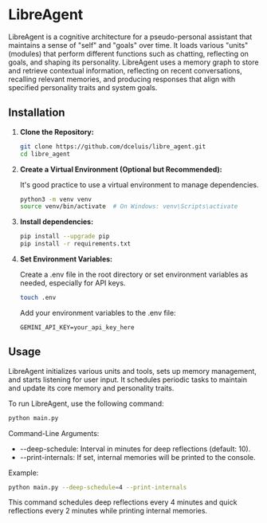 # LibreAgent

LibreAgent is a cognitive architecture for a pseudo-personal assistant that maintains a sense of "self" and "goals" over time. It loads various "units" (modules) that perform different functions such as chatting, reflecting on goals, and shaping its personality. LibreAgent uses a memory graph to store and retrieve contextual information, reflecting on recent conversations, recalling relevant memories, and producing responses that align with specified personality traits and system goals.

## Installation

1. **Clone the Repository:**

    ```bash
    git clone https://github.com/dceluis/libre_agent.git
    cd libre_agent
    ```

2. **Create a Virtual Environment (Optional but Recommended):**

    It's good practice to use a virtual environment to manage dependencies.

    ```bash
    python3 -m venv venv
    source venv/bin/activate  # On Windows: venv\Scripts\activate
    ```
3. **Install dependencies:**

    ```bash
    pip install --upgrade pip
    pip install -r requirements.txt
    ```

4. **Set Environment Variables:**

    Create a .env file in the root directory or set environment variables as needed, especially for API keys.

    ```bash
    touch .env
    ```

    Add your environment variables to the .env file:

    ```env
    GEMINI_API_KEY=your_api_key_here
    ```

## Usage
LibreAgent initializes various units and tools, sets up memory management, and starts listening for user input. It schedules periodic tasks to maintain and update its core memory and personality traits.

To run LibreAgent, use the following command:

```bash
python main.py
```

Command-Line Arguments:
 * --deep-schedule: Interval in minutes for deep reflections (default: 10).
 * --print-internals: If set, internal memories will be printed to the console.

Example:

```bash
python main.py --deep-schedule=4 --print-internals
```

This command schedules deep reflections every 4 minutes and quick reflections every 2 minutes while printing internal memories.
